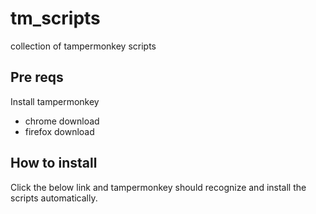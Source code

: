 # tm_scripts
collection of tampermonkey scripts

## Pre reqs

Install tampermonkey
* chrome download
* firefox download

## How to install

Click the below link and tampermonkey should recognize and install the scripts automatically.
